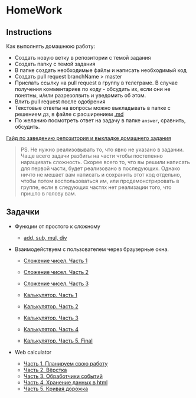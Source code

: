 # HomeWork

## Instructions

Как выполнять домашнюю работу:

* Создать новую ветку в репозитории с темой задания
* Создать папку с темой задания
* В папке создать необходимые файлы и написать необходимый код
* Создать pull request branchName > master
* Прислать ссылку на pull request в группу в телеграме. 
В случае получения комментариев по коду - обсудить их, если они не понятны, 
и/или разрезолвить и уведомить об этом.
* Влить pull request после одобрения
* Текстовые ответы на вопросы можно выкладывать в папке с решением дз, в файле с расширением
[.md](https://github.com/adam-p/markdown-here/wiki/Markdown-Cheatsheet)
* По желанию посмотреть ответ на задачу в папке `answer`, сравнить, обсудить.

[Гайд по заведению репозитория и выкладке домашнего задания](../tutorials/git-for-homework)

> PS. Не нужно реализовывать то, что явно не указано в задании. Чаще всего задачи разбиты на части
чтобы постепенно наращивать сложность. Скорее всего то, что вы решили написать для первой части,
будет реализовано в последующих. Однако ничто не мешает вам написать и сохранить этот код отдельно, 
чтобы потом воспользоваться им, или продемонстрировать в группе, если в следующих частях нет 
реализации того, что пришло в голову вам.

## Задачки

* Функции от простого к сложному
    * [add, sub, mul, div](./js/math-functions)

* Взаимодействуем с пользователем через браузерные окна.
    * [Сложение чисел. Часть 1](./js/prompt-sum/prompt-sum-1)
    * [Сложение чисел. Часть 2](./js/prompt-sum/prompt-sum-2)
    * [Сложение чисел. Часть 3](./js/prompt-sum/prompt-sum-3)
    
    * [Калькулятор. Часть 1](./js/prompt-calculator/prompt-calculator-1)
    * [Калькулятор. Часть 2](./js/prompt-calculator/prompt-calculator-2)
    * [Калькулятор. Часть 3](./js/prompt-calculator/prompt-calculator-3)
    * [Калькулятор. Часть 4](./js/prompt-calculator/prompt-calculator-4)
    * [Калькулятор. Часть 5. Final](./js/prompt-calculator/prompt-calculator-5)

* Web calculator
    * [Часть 1. Планируем свою работу](./js/calculator/part-1)
    * [Часть 2. Вёрстка](./js/calculator/part-2)
    * [Часть 3. Обработчики событий](./js/calculator/part-3)
    * [Часть 4. Хранение данных в html](./js/calculator/part-4)
    * [Часть 5. Кривая дорожка](./js/calculator/part-5)